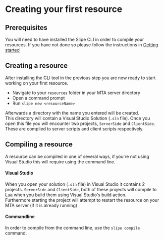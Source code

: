 # Creating your first resource

## Prerequisites
You will need to have installed the Slipe CLI in order to compile your resources. If you have not done so please follow the instructions in [Getting started](/docs/installation.html)

## Creating a resource
After installing the CLI tool in the previous step you are now ready to start working on your first resource.

- Navigate to your `resources` folder in your MTA server directory
- Open a command prompt
- Run `slipe new <resourceName>`

Afterwards a directory with the name you entered will be created.  
This directory will contain a Visual Studio Solution (`.sln` file). Once you open this file you will encounter two projects, `ServerSide` and `ClientSide`. These are compiled to server scripts and client scripts respectively. 

## Compiling a resource
A resource can be compiled in one of several ways, if you're not using Visual Studio this will require using the command line.

#### Visual Studio
When you open your solution (`.sln` file) in Visual Studio it contains 2 projects. `ServerSide` and `ClientSide`, both of these projects will compile to Lua when you build them using Visual Studio's build action.  
Furthermore starting the project will attempt to restart the resource on your MTA server (if it is already running)

#### Commandline
In order to compile from the command line, use the `slipe compile` command.

